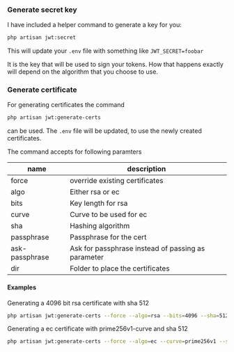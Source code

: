 ### Generate secret key

I have included a helper command to generate a key for you:

```bash
php artisan jwt:secret
```

This will update your `.env` file with something like `JWT_SECRET=foobar`

It is the key that will be used to sign your tokens. How that happens exactly will depend
on the algorithm that you choose to use.

### Generate certificate

For generating certificates the command 

```bash
php artisan jwt:generate-certs
```

can be used. The `.env` file will be updated, to use the newly created certificates. 

The command accepts for following paramters

| name | description |
|---|---|
| force | override existing certificates |
| algo | Either rsa or ec |
| bits | Key length for rsa |
| curve | Curve to be used for ec |
| sha | Hashing algorithm |
| passphrase | Passphrase for the cert |
| ask-passphrase | Ask for passphrase instead of passing as parameter |
| dir | Folder to place the certificates |

#### Examples 

Generating a 4096 bit rsa certificate with sha 512

```bash
php artisan jwt:generate-certs --force --algo=rsa --bits=4096 --sha=512
```

Generating a ec certificate with prime256v1-curve and sha 512

```bash
php artisan jwt:generate-certs --force --algo=ec --curve=prime256v1 --sha=512
```